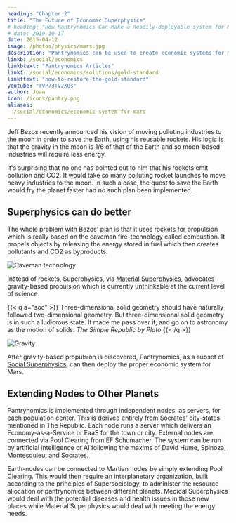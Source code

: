 ```yaml
---
heading: "Chapter 2"
title: "The Future of Economic Superphysics"
# heading: "How Pantrynomics Can Make a Readily-deployable system for Mars"
# date: 2019-10-17
date: 2015-04-12
image: /photos/physics/mars.jpg
description: "Pantrynomics can be used to create economic systems for Mars and other planets"
linkb: /social/economics
linkbtext: "Pantrynomics Articles"
linkf: /social/economics/solutions/gold-standard
linkftext: "how-to-restore-the-gold-standard"
youtube: "rVP73TV2X0s"
author: Juan
icon: /icons/pantry.png
aliases:
  /social/economics/economic-system-for-mars
---
```



Jeff Bezos recently announced his vision of moving polluting industries to the moon in order to save the Earth, using his reusable rockets. His logic is that the gravity in the moon is 1/6 of that of the Earth and so moon-based industries will require less energy. 

It's surprising that no one has pointed out to him that his rockets emit pollution and CO2. It would take so many polluting rocket launches to move heavy industries to the moon. In such a case, the quest to save the Earth would fry the planet faster had no such plan been implemented. 


## Superphysics can do better

The whole problem with Bezos' plan is that it uses rockets for propulsion which is really based on the caveman fire-technology called combustion. It propels objects by releasing the energy stored in fuel which then creates pollutants and CO2 as byproducts. 

![Caveman technology](https://sorasystem.sirv.com/graphics/caveman.jpg)

Instead of rockets, Superphysics, via [Material Superphysics](/material), advocates gravity-based propulsion which is currently unthinkable at the current level of science. 

{{< q a="soc" >}}
Three-dimensional solid geometry should have naturally followed two-dimensional geometry. But three-dimensional solid geometry is in such a ludicrous state. It made me pass over it, and go on to astronomy as the motion of solids.
<cite>The Simple Republic by Plato</cite>
{{< /q >}}

![Gravity](https://sorasystem.sirv.com/graphics/grav.jpg)

After gravity-based propulsion is discovered, Pantrynomics, as a subset of [Social Superphysics](/social), can then deploy the proper economic system for Mars.


## Extending Nodes to Other Planets 

Pantrynomics is implemented through independent nodes, as servers, for each population center. This is derived entirely from Socrates' city-states mentioned in The Republic. Each node runs a server which delivers an Economy-as-a-Service or EaaS for the town or city. External nodes are connected via Pool Clearing from EF Schumacher. The system can be run by artificial intelligence or AI following the maxims of David Hume, Spinoza, Montesquieu, and Socrates. 

Earth-nodes can be connected to Martian nodes by simply extending Pool Clearing. This would then require an interplanetary organization, built according to the principles of Supersociology, to administer the resource allocation or pantrynomics between different planets. Medical Superphysics would deal with the potential diseases and health issues in those new places while Material Superphysics would deal with meeting the energy needs.  
